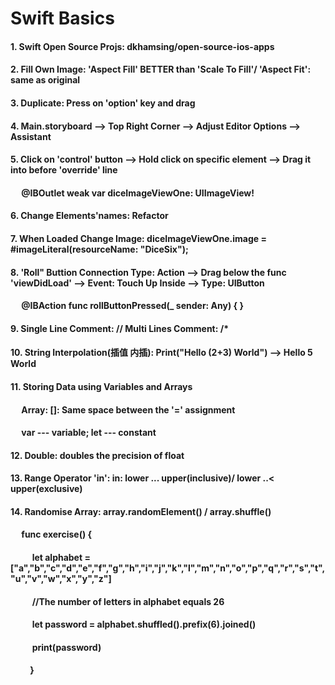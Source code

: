 # Swift Basics

#### 1. Swift Open Source Projs: dkhamsing/open-source-ios-apps
#### 2. Fill Own Image: 'Aspect Fill' BETTER than 'Scale To Fill'/ 'Aspect Fit': same as original
#### 3. Duplicate: Press on 'option' key and drag
#### 4. Main.storyboard --> Top Right Corner --> Adjust Editor Options --> Assistant
#### 5. Click on 'control' button --> Hold click on specific element --> Drag it into before 'override' line
#### &emsp; @IBOutlet weak var diceImageViewOne: UIImageView!
#### 6. Change Elements'names: Refactor
#### 7. When Loaded Change Image:  diceImageViewOne.image = #imageLiteral(resourceName: "DiceSix");
#### 8. 'Roll" Buttion Connection Type: Action --> Drag below the func 'viewDidLoad' --> Event: Touch Up Inside --> Type: UIButton
#### &emsp; @IBAction func rollButtonPressed(_ sender: Any) { }
#### 9. Single Line Comment: //    Multi Lines Comment: /* 
#### 10. String Interpolation(插值 内插): Print("Hello \(2+3) World") --> Hello 5 World
#### 11. Storing Data using Variables and Arrays
#### &emsp; Array: []: Same space between the '=' assignment
#### &emsp; var --- variable; let --- constant
#### 12. Double: doubles the precision of float
#### 13. Range Operator 'in': in: lower ... upper(inclusive)/ lower ..< upper(exclusive)
#### 14. Randomise Array: array.randomElement() / array.shuffle()
#### &emsp; func exercise() {
    
#### &emsp; &emsp;    let alphabet = ["a","b","c","d","e","f","g","h","i","j","k","l","m","n","o","p","q","r","s","t","u","v","w","x","y","z"]
    
#### &emsp; &emsp;   //The number of letters in alphabet equals 26
    
#### &emsp; &emsp;    let password = alphabet.shuffled().prefix(6).joined()
    
#### &emsp; &emsp;    print(password)
    
#### &emsp; &emsp;}


